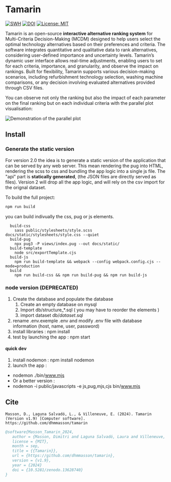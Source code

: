 # Tamarin

[![SWH](https://archive.softwareheritage.org/badge/origin/https://github.com/dhmmasson/rezbuild-emperor-tamarin/)](https://archive.softwareheritage.org/browse/origin/?origin_url=https://github.com/dhmmasson/rezbuild-emperor-tamarin)
[![DOI](https://zenodo.org/badge/DOI/10.5281/zenodo.13628740.svg)](https://doi.org/10.5281/zenodo.13628740)
[![License: MIT](https://img.shields.io/badge/License-MIT-yellow.svg)](https://opensource.org/licenses/MIT)

Tamarin is an open-source **interactive alternative ranking system** for Multi-Criteria Decision-Making (MCDM) designed to help users select the optimal technology alternatives based on their preferences and criteria. The software integrates quantitative and qualitative data to rank alternatives, considering user-defined importance and uncertainty levels. Tamarin’s dynamic user interface allows real-time adjustments, enabling users to set for each criteria, importance, and granularity, and observe the impact on rankings. Built for flexibility, Tamarin supports various decision-making scenarios, including refurbishment technology selection, washing machine comparisons, or any decision involving evaluated alternatives provided through CSV files.

You can observe not only the ranking but also the impact of each parameter on the final ranking but on each individual criteria with the parallel plot visualisation: 

![Demonstration of the parallel plot](/docs/parallelPlotCoordinate.gif)

## Install

### Generate the static version 

For version 2.0 the idea is to generate a static version of the application that can be served by any web server. This mean rendering the pug into HTML, rendering the scss to css and bundling the app logic into a single js file. The "api" part is **statically generated**, (the JSON files are directly served as files). 
Version 2 will drop all the app logic, and will rely on the csv import for the orignal dataset.

To build the full project: 
```bash
npm run build 
``` 
you can build indivually the css, pug or js elements. 
```
  build-css
    sass public/stylesheets/style.scss docs/static/stylesheets/style.css --quiet
  build-pug
    npx pug3 -P views/index.pug --out docs/static/
  build-template
    node src/exportTemplate.cjs
  build-js
    npm run build-template && webpack --config webpack.config.cjs --mode=production
  build
    npm run build-css && npm run build-pug && npm run build-js 
```

### node version (DEPRECATED)

1. Create the database and populate the database
   1. Create an empty database on mysql
   2. Import db/structure\_\*.sql ( you may have to reorder the elements )
   3. import dataset db/_dataset_.sql
1. rename .env.exemple .env and modify .env file with database information (host, name, user, password)
1. install libraries : npm install
1. test by launching the app : npm start

#### quick dev

1. install nodemon : npm install nodemon
1. launch the app :

- nodemon ./bin/www.mjs
- Or a better version :
- nodemon -i public/javascripts -e js,pug,mjs,cjs bin/www.mjs


## Cite 

```APA
Masson, D., Laguna Salvadó, L., & Villeneuve, E. (2024). Tamarin (Version v1.9) [Computer software]. https://github.com/dhmmasson/tamarin
```

```bibtex
@software{Masson_Tamarin_2024,
   author = {Masson, Dimitri and Laguna Salvadó, Laura and Villeneuve, Eric},
   license = {MIT},
   month = sep,
   title = {{Tamarin}},
   url = {https://github.com/dhmmasson/tamarin},
   version = {v1.9},
   year = {2024}
   doi = {10.5281/zenodo.13628740}
}
```